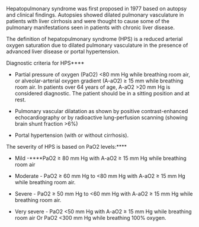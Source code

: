 Hepatopulmonary syndrome was first proposed in 1977 based on autopsy and clinical findings. Autopsies showed dilated pulmonary vasculature in patients with liver cirrhosis and were thought to cause some of the pulmonary manifestations seen in patients with chronic liver disease.

The definition of hepatopulmonary syndrome (HPS) is a reduced arterial oxygen saturation due to dilated pulmonary vasculature in the presence of advanced liver disease or portal hypertension.

Diagnostic criteria for HPS****

- Partial pressure of oxygen (PaO2) <80 mm Hg while breathing room air, or alveolar-arterial oxygen gradient (A-aO2) ≥ 15 mm while breathing room air. In patients over 64 years of age, A-aO2 >20 mm Hg is considered diagnostic. The patient should be in a sitting position and at rest.

- Pulmonary vascular dilatation as shown by positive contrast-enhanced echocardiography or by radioactive lung-perfusion scanning (showing brain shunt fraction >6%)

- Portal hypertension (with or without cirrhosis).

The severity of HPS is based on PaO2 levels:****

- Mild -****PaO2 ≥ 80 mm Hg with A-aO2 ≥ 15 mm Hg while breathing room air

- Moderate - PaO2 ≥ 60 mm Hg to <80 mm Hg with A-aO2 ≥ 15 mm Hg while breathing room air.

- Severe - PaO2 ≥ 50 mm Hg to <60 mm Hg with A-aO2 ≥ 15 mm Hg while breathing room air.

- Very severe - PaO2 <50 mm Hg with A-aO2 ≥ 15 mm Hg while breathing room air Or PaO2 <300 mm Hg while breathing 100% oxygen.